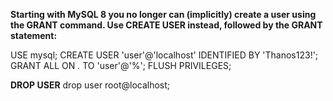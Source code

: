 **Starting with MySQL 8 you no longer can (implicitly) create a user using the GRANT command. Use CREATE USER instead, followed by the GRANT statement:**

USE mysql;
CREATE USER 'user'@'localhost' IDENTIFIED BY 'Thanos123!';
GRANT ALL ON *.* TO 'user'@'%';
FLUSH PRIVILEGES;

**DROP USER**
drop user root@localhost;
